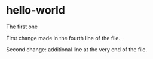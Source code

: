 # hello-world
The first one

First change made in the fourth line of the file.

Second change: additional line at the very end of the file.
